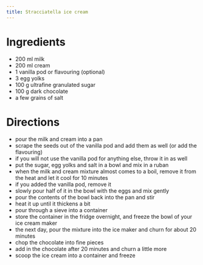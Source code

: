 ```yaml
---
title: Stracciatella ice cream
---
```


# Ingredients

- 200 ml milk
- 200 ml cream
- 1 vanilla pod or flavouring (optional)
- 3 egg yolks
- 100 g ultrafine granulated sugar
- 100 g dark chocolate
- a few grains of salt

# Directions

- pour the milk and cream into a pan
- scrape the seeds out of the vanilla pod and add them as well (or add the flavouring)
- if you will not use the vanilla pod for anything else, throw it in as well
- put the sugar, egg yolks and salt in a bowl and mix in a ruban
- when the milk and cream mixture almost comes to a boil, remove it from the heat and let it cool for 10 minutes
- if you added the vanilla pod, remove it
- slowly pour half of it in the bowl with the eggs and mix gently
- pour the contents of the bowl back into the pan and stir
- heat it up until it thickens a bit
- pour through a sieve into a container
- store the container in the fridge overnight, and freeze the bowl of your ice cream maker
- the next day, pour the mixture into the ice maker and churn for about 20 minutes
- chop the chocolate into fine pieces
- add in the chocolate after 20 minutes and churn a little more
- scoop the ice cream into a container and freeze
